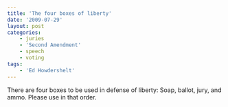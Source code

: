 ```yaml
---
title: 'The four boxes of liberty'
date: '2009-07-29'
layout: post
categories:
    - juries
    - 'Second Amendment'
    - speech
    - voting
tags:
    - 'Ed Howdershelt'
---
```


There are four boxes to be used in defense of liberty: Soap, ballot, jury, and ammo. Please use in that order.